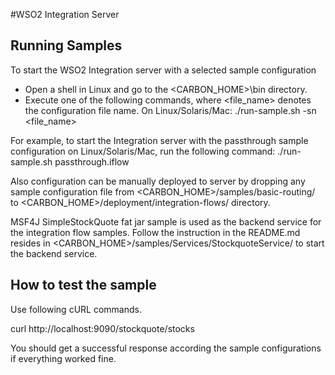 #WSO2 Integration Server


Running Samples
---------------

To start the WSO2 Integration server with a selected sample configuration

* Open a shell in Linux and go to the <CARBON_HOME>\bin directory.
* Execute one of the following commands,  where <file_name> denotes the configuration file name.
  On Linux/Solaris/Mac: ./run-sample.sh -sn <file_name>

For example, to start the Integration server with the passthrough sample configuration on Linux/Solaris/Mac, run the following command:
./run-sample.sh passthrough.iflow


Also configuration can be manually deployed to server by dropping any sample configuration file from <CARBON_HOME>/samples/basic-routing/
to <CARBON_HOME>/deployment/integration-flows/ directory.

MSF4J SimpleStockQuote fat jar sample is used as the backend service for the integration flow samples. Follow the instruction in the
README.md resides in <CARBON_HOME>/samples/Services/StockquoteService/ to start the backend service.


How to test the sample
----------------------

Use following cURL commands.

curl http://localhost:9090/stockquote/stocks

You should get a successful response according the sample configurations if everything worked fine.
